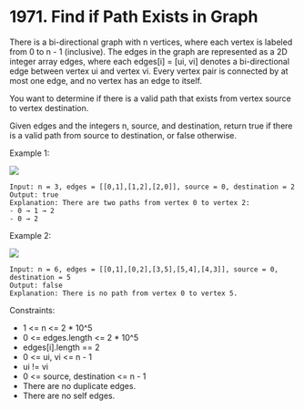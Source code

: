 # 1971. Find if Path Exists in Graph


There is a bi-directional graph with n vertices, where each vertex is labeled from 0 to n - 1 (inclusive). The edges in the graph are represented as a 2D integer array edges, where each edges[i] = [ui, vi] denotes a bi-directional edge between vertex ui and vertex vi. Every vertex pair is connected by at most one edge, and no vertex has an edge to itself.

You want to determine if there is a valid path that exists from vertex source to vertex destination.

Given edges and the integers n, source, and destination, return true if there is a valid path from source to destination, or false otherwise.

 

Example 1:

![](https://assets.leetcode.com/uploads/2021/08/14/validpath-ex1.png)

    Input: n = 3, edges = [[0,1],[1,2],[2,0]], source = 0, destination = 2
    Output: true
    Explanation: There are two paths from vertex 0 to vertex 2:
    - 0 → 1 → 2
    - 0 → 2

Example 2:

![](https://assets.leetcode.com/uploads/2021/08/14/validpath-ex2.png)

    Input: n = 6, edges = [[0,1],[0,2],[3,5],[5,4],[4,3]], source = 0, destination = 5
    Output: false
    Explanation: There is no path from vertex 0 to vertex 5.

 

Constraints:

*    1 <= n <= 2 * 10^5
*    0 <= edges.length <= 2 * 10^5
*    edges[i].length == 2
*    0 <= ui, vi <= n - 1
*    ui != vi
*    0 <= source, destination <= n - 1
*    There are no duplicate edges.
*    There are no self edges.

